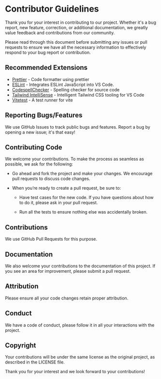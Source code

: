 # Contributor Guidelines

Thank you for your interest in contributing to our project. Whether it's a bug report, new feature, correction, or additional documentation, we greatly value feedback and contributions from our community.

Please read through this document before submitting any issues or pull requests to ensure we have all the necessary information to effectively respond to your bug report or contribution.

## Recommended Extensions

- [Prettier](https://marketplace.visualstudio.com/items?itemName=esbenp.prettier-vscode) - Code formatter using prettier
- [ESLint](https://marketplace.visualstudio.com/items?itemName=dbaeumer.vscode-eslint) - Integrates ESLint JavaScript into VS Code.
- [CodespellChecker](https://marketplace.visualstudio.com/items?itemName=streetsidesoftware.code-spell-checker) - Spelling checker for source code
- [Tailwind IntelliSense](https://marketplace.visualstudio.com/items?itemName=bradlc.vscode-tailwindcss) - Intelligent Tailwind CSS tooling for VS Code
- [Vitetest](https://marketplace.visualstudio.com/items?itemName=ZixuanChen.vitest-explorer) - A test runner for vite

## Reporting Bugs/Features

We use GitHub Issues to track public bugs and features. Report a bug by opening a new issue; it's that easy!

## Contributing Code

We welcome your contributions. To make the process as seamless as possible, we ask for the following:

- Go ahead and fork the project and make your changes. We encourage pull requests to discuss code changes.

- When you’re ready to create a pull request, be sure to:

  - Have test cases for the new code. If you have questions about how to do it, please ask in your pull request.

  - Run all the tests to ensure nothing else was accidentally broken.

## Contributions

We use GitHub Pull Requests for this purpose.

## Documentation

We also welcome your contributions to the documentation of this project. If you see an area for improvement, please submit a pull request.

## Attribution

Please ensure all your code changes retain proper attribution.

## Conduct

We have a code of conduct, please follow it in all your interactions with the project.

## Copyright

Your contributions will be under the same license as the original project, as described in the LICENSE file.

Thank you for your interest and we look forward to your contributions!

